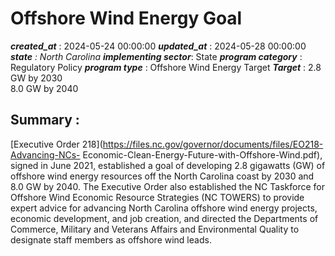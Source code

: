# Offshore Wind Energy Goal 
 ***created_at*** : 2024-05-24 00:00:00 
 ***updated_at*** : 2024-05-28 00:00:00 
 ***state** : North Carolina 
 **implementing sector***: State 
 ***program category*** : Regulatory Policy 
 ***program type*** : Offshore Wind Energy Target 
 ***Target*** : 2.8 GW by 2030  
8.0 GW by 2040

 
 ## Summary : 
 [Executive Order
218](https://files.nc.gov/governor/documents/files/EO218-Advancing-NCs-
Economic-Clean-Energy-Future-with-Offshore-Wind.pdf), signed in June 2021,
established a goal of developing 2.8 gigawatts (GW) of offshore wind energy
resources off the North Carolina coast by 2030 and 8.0 GW by 2040. The
Executive Order also established the NC Taskforce for Offshore Wind Economic
Resource Strategies (NC TOWERS) to provide expert advice for advancing North
Carolina offshore wind energy projects, economic development, and job
creation, and directed the Departments of Commerce, Military and Veterans
Affairs and Environmental Quality to designate staff members as offshore wind
leads.

 
 
